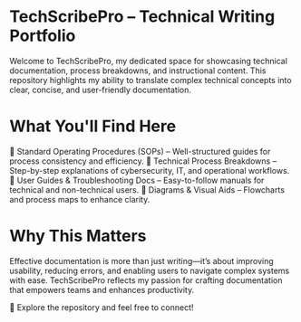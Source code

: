 # TechScribePro – Technical Writing Portfolio
Welcome to TechScribePro, my dedicated space for showcasing technical documentation, process breakdowns, and instructional content. This repository highlights my ability to translate complex technical concepts into clear, concise, and user-friendly documentation.

# What You'll Find Here
📌 Standard Operating Procedures (SOPs) – Well-structured guides for process consistency and efficiency.
📌 Technical Process Breakdowns – Step-by-step explanations of cybersecurity, IT, and operational workflows.
📌 User Guides & Troubleshooting Docs – Easy-to-follow manuals for technical and non-technical users.
📌 Diagrams & Visual Aids – Flowcharts and process maps to enhance clarity.

# Why This Matters
Effective documentation is more than just writing—it’s about improving usability, reducing errors, and enabling users to navigate complex systems with ease. TechScribePro reflects my passion for crafting documentation that empowers teams and enhances productivity.

🚀 Explore the repository and feel free to connect!
